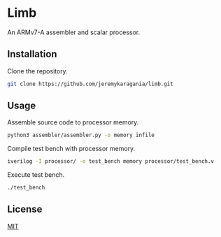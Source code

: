 # Limb
An ARMv7-A assembler and scalar processor.

## Installation
Clone the repository.
```bash
git clone https://github.com/jeremykaragania/limb.git
```

## Usage
Assemble source code to processor memory.
```bash
python3 assembler/assembler.py -o memory infile
```
Compile test bench with processor memory.
```bash
iverilog -I processor/ -o test_bench memory processor/test_bench.v
```
Execute test bench.
```bash
./test_bench
```

## License
[MIT](LICENSE)
